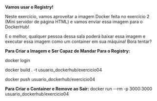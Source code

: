 **Vamos usar o Registry!**

Neste exercício, vamos aproveitar a imagem Docker feita no exercício 2 (Mini servidor de página HTML) e vamos enviar essa imagem para o DockerHub!

E o melhor, qualquer pessoa dessa sala poderá baixar essa imagem e executar essa imagem como um container em sua máquina! Bora tentar?

**Para Criar a Imagem e Ser Capaz de Mandar Para o Registry:** 

docker login

docker build . -t usuario_dockerhub/exercicio04

docker push usuario_dockerhub/exercicio04

**Para Criar o Container e Remove ao Sair:** docker run --rm -p 3000:3000 usuario_dockerhub/exercicio04